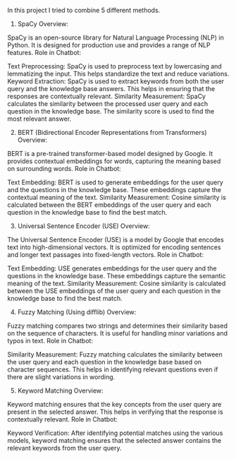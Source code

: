 In this project I tried to combine 5 different methods.

1. SpaCy
Overview:

SpaCy is an open-source library for Natural Language Processing (NLP) in Python.
It is designed for production use and provides a range of NLP features.
Role in Chatbot:

Text Preprocessing: SpaCy is used to preprocess text by lowercasing and lemmatizing the input. This helps standardize the text and reduce variations.
Keyword Extraction: SpaCy is used to extract keywords from both the user query and the knowledge base answers. This helps in ensuring that the responses are contextually relevant.
Similarity Measurement: SpaCy calculates the similarity between the processed user query and each question in the knowledge base. The similarity score is used to find the most relevant answer.

2. BERT (Bidirectional Encoder Representations from Transformers)
Overview:

BERT is a pre-trained transformer-based model designed by Google.
It provides contextual embeddings for words, capturing the meaning based on surrounding words.
Role in Chatbot:

Text Embedding: BERT is used to generate embeddings for the user query and the questions in the knowledge base. These embeddings capture the contextual meaning of the text.
Similarity Measurement: Cosine similarity is calculated between the BERT embeddings of the user query and each question in the knowledge base to find the best match.

3. Universal Sentence Encoder (USE)
Overview:

The Universal Sentence Encoder (USE) is a model by Google that encodes text into high-dimensional vectors.
It is optimized for encoding sentences and longer text passages into fixed-length vectors.
Role in Chatbot:

Text Embedding: USE generates embeddings for the user query and the questions in the knowledge base. These embeddings capture the semantic meaning of the text.
Similarity Measurement: Cosine similarity is calculated between the USE embeddings of the user query and each question in the knowledge base to find the best match.

4. Fuzzy Matching (Using difflib)
Overview:

Fuzzy matching compares two strings and determines their similarity based on the sequence of characters.
It is useful for handling minor variations and typos in text.
Role in Chatbot:

Similarity Measurement: Fuzzy matching calculates the similarity between the user query and each question in the knowledge base based on character sequences. This helps in identifying relevant questions even if there are slight variations in wording.

5. Keyword Matching
Overview:

Keyword matching ensures that the key concepts from the user query are present in the selected answer.
This helps in verifying that the response is contextually relevant.
Role in Chatbot:

Keyword Verification: After identifying potential matches using the various models, keyword matching ensures that the selected answer contains the relevant keywords from the user query.
